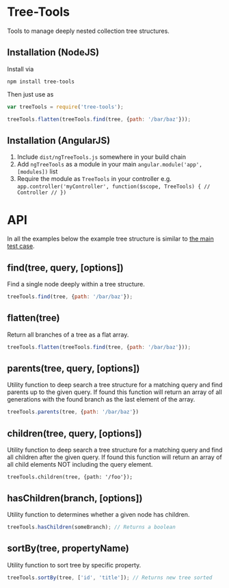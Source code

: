 Tree-Tools
==========
Tools to manage deeply nested collection tree structures.


Installation (NodeJS)
---------------------
Install via

	npm install tree-tools

Then just use as

```javascript
var treeTools = require('tree-tools');

treeTools.flatten(treeTools.find(tree, {path: '/bar/baz'}));
```

Installation (AngularJS)
-----------------------
1. Include `dist/ngTreeTools.js` somewhere in your build chain
2. Add `ngTreeTools` as a module in your main `angular.module('app', [modules])` list
3. Require the module as `TreeTools` in your controller e.g. `app.controller('myController', function($scope, TreeTools) { // Controller // })`


API
===
In all the examples below the example tree structure is similar to [the main test case](test/test.js).

find(tree, query, [options])
----------------------------
Find a single node deeply within a tree structure.

```javascript
treeTools.find(tree, {path: '/bar/baz'});
```


flatten(tree)
-------------
Return all branches of a tree as a flat array.

```javascript
treeTools.flatten(treeTools.find(tree, {path: '/bar/baz'}));
```


parents(tree, query, [options])
-------------------------------
Utility function to deep search a tree structure for a matching query and find parents up to the given query.
If found this function will return an array of all generations with the found branch as the last element of the array.

```javascript
treeTools.parents(tree, {path: '/bar/baz'})
```


children(tree, query, [options])
--------------------------------
Utility function to deep search a tree structure for a matching query and find all children after the given query.
If found this function will return an array of all child elements NOT including the query element.

```javscript
treeTools.children(tree, {path: '/foo'});
```


hasChildren(branch, [options])
------------------------------
Utility function to determines whether a given node has children.

```javascript
treeTools.hasChildren(someBranch); // Returns a boolean
```


sortBy(tree, propertyName)
------------------------------
Utility function to sort tree by specific property.

```javascript
treeTools.sortBy(tree, ['id', 'title']); // Returns new tree sorted
```